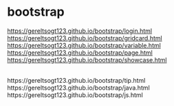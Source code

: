 # bootstrap
https://gereltsogt123.github.io/bootstrap/login.html
<br>
https://gereltsogt123.github.io/bootstrap/gridcard.html
<br>
https://gereltsogt123.github.io/bootstrap/variable.html
<br>
https://gereltsogt123.github.io/bootstrap/page.html
<br>
https://gereltsogt123.github.io/bootstrap/showcase.html

<br>
https://gereltsogt123.github.io/bootstrap/tip.html

<br>
https://gereltsogt123.github.io/bootstrap/java.html

<br>
https://gereltsogt123.github.io/bootstrap/js.html
